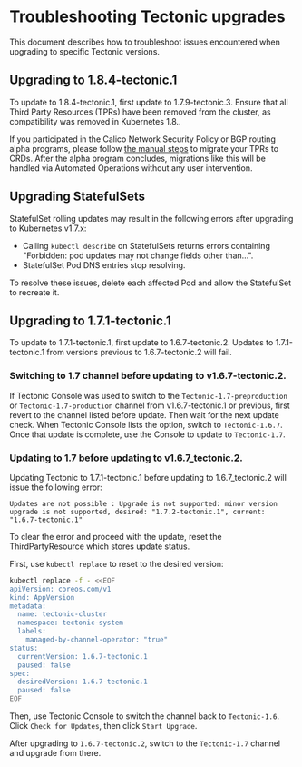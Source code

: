# Troubleshooting Tectonic upgrades

This document describes how to troubleshoot issues encountered when upgrading to specific Tectonic versions.

## Upgrading to 1.8.4-tectonic.1

To update to 1.8.4-tectonic.1, first update to 1.7.9-tectonic.3. Ensure that all Third Party Resources (TPRs) have been removed from the cluster, as compatibility was removed in Kubernetes 1.8..

If you participated in the Calico Network Security Policy or BGP routing alpha programs, please follow [the manual steps][calico-upgrade] to migrate your TPRs to CRDs. After the alpha program concludes, migrations like this will be handled via Automated Operations without any user intervention.

## Upgrading StatefulSets

StatefulSet rolling updates may result in the following errors after upgrading to Kubernetes v1.7.x:

* Calling `kubectl describe` on StatefulSets returns errors containing "Forbidden: pod updates may not change fields other than...".
* StatefulSet Pod DNS entries stop resolving.

To resolve these issues, delete each affected Pod and allow the StatefulSet to recreate it.

## Upgrading to 1.7.1-tectonic.1

To update to 1.7.1-tectonic.1, first update to 1.6.7-tectonic.2. Updates to 1.7.1-tectonic.1 from versions previous to 1.6.7-tectonic.2 will fail.

### Switching to 1.7 channel before updating to v1.6.7-tectonic.2.

If Tectonic Console was used to switch to the `Tectonic-1.7-preproduction` or `Tectonic-1.7-production` channel from v1.6.7-tectonic.1 or previous, first revert to the channel listed before update. Then wait for the next update check. When Tectonic Console lists the option, switch to `Tectonic-1.6.7`. Once that update is complete, use the Console to update to `Tectonic-1.7`.

### Updating to 1.7 before updating to v1.6.7_tectonic.2.

Updating Tectonic to 1.7.1-tectonic.1 before updating to 1.6.7_tectonic.2 will issue the following error:

```
Updates are not possible : Upgrade is not supported: minor version upgrade is not supported, desired: "1.7.2-tectonic.1", current: "1.6.7-tectonic.1"
```

To clear the error and proceed with the update, reset the ThirdPartyResource which stores update status.

First, use `kubectl replace` to reset to the desired version:

```sh
kubectl replace -f - <<EOF
apiVersion: coreos.com/v1
kind: AppVersion
metadata:
  name: tectonic-cluster
  namespace: tectonic-system
  labels:
    managed-by-channel-operator: "true"
status:
  currentVersion: 1.6.7-tectonic.1
  paused: false
spec:
  desiredVersion: 1.6.7-tectonic.1
  paused: false
EOF
```
Then, use Tectonic Console to switch the channel back to `Tectonic-1.6`. Click `Check for Updates`, then click `Start Upgrade`.

After upgrading to `1.6.7-tectonic.2`, switch to the `Tectonic-1.7` channel and upgrade from there.

[calico-upgrade]: upgrade-calico.md